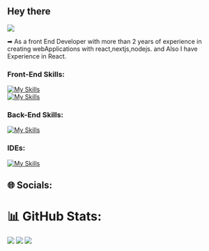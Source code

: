 ## Hey there
![](https://komarev.com/ghpvc/?username=hazhirmohammadi)

➡ As a front End Developer with more than 2 years of experience in creating webApplications with react,nextjs,nodejs. and Also I have Experience
in React.



<!-- ![Go](https://img.shields.io/badge/go-%2300ADD8.svg?style=for-the-badge&logo=go&logoColor=white)  -->
<!-- ![JWT](https://img.shields.io/badge/JWT-black?style=for-the-badge&logo=JSON%20web%20tokens)  -->

<!-- ### Databases: -->

<!-- ![MySQL](https://img.shields.io/badge/mysql-%2300f.svg?style=for-the-badge&logo=mysql&logoColor=white) -->


### Front-End Skills:

[![My Skills](https://skillicons.dev/icons?i=js,typescript,html,css,sass,react)](https://skillicons.dev)  
[![My Skills](https://skillicons.dev/icons?i=tailwind,nextjs,redux)](https://skillicons.dev)

### Back-End Skills:

[![My Skills](https://skillicons.dev/icons?i=nodejs)](https://skillicons.dev)

<!--  
 [![My Skills](https://skillicons.dev/icons?i=nodejs)](https://skillicons.dev)
-->
### IDEs:

<!--![PHPStorm](https://img.shields.io/badge/-WEBStorm-000?&logo=WEBStorm&logoColor=007ACC) -->  
[![My Skills](https://skillicons.dev/icons?i=idea)](https://skillicons.dev)

## 🌐 Socials:
<!-- # 💻 Tech Stack: -->

<!-- ![Cloudflare](https://img.shields.io/badge/Cloudflare-F38020?style=for-the-badge&logo=Cloudflare&logoColor=white)
![Azure](https://img.shields.io/badge/azure-%230072C6.svg?style=for-the-badge&logo=azure-devops&logoColor=white)
![AWS](https://img.shields.io/badge/AWS-%23FF9900.svg?style=for-the-badge&logo=amazon-aws&logoColor=white) 
![Google Cloud](https://img.shields.io/badge/Google%20Cloud-%234285F4.svg?style=for-the-badge&logo=google-cloud&logoColor=white) 
![Apache](https://img.shields.io/badge/apache-%23D42029.svg?style=for-the-badge&logo=apache&logoColor=white) 
![Nginx](https://img.shields.io/badge/nginx-%23009639.svg?style=for-the-badge&logo=nginx&logoColor=white) 
![LINUX](https://img.shields.io/badge/Linux-FCC624?style=for-the-badge&logo=linux&logoColor=black) 
![Notion](https://img.shields.io/badge/Notion-%23000000.svg?style=for-the-badge&logo=notion&logoColor=white) 
![ElasticSearch](https://img.shields.io/badge/-ElasticSearch-005571?style=for-the-badge&logo=elasticsearch) 
![Jira](https://img.shields.io/badge/jira-%230A0FFF.svg?style=for-the-badge&logo=jira&logoColor=white) 
![Postman](https://img.shields.io/badge/Postman-FF6C37?style=for-the-badge&logo=postman&logoColor=white)
![Trello](https://img.shields.io/badge/Trello-%23026AA7.svg?style=for-the-badge&logo=Trello&logoColor=white) 
 -->
# 📊 GitHub Stats:

![](https://github-readme-streak-stats.herokuapp.com/?user=hazhirmohammadi&theme=tokyonight&hide_border=false)
![](https://github-readme-stats.vercel.app/api?username=hazhirmohammadi&theme=tokyonight&hide_border=false&include_all_commits=true&count_private=true)
![](https://github-readme-stats.vercel.app/api/top-langs/?username=hazhirmohammadi&theme=tokyonight&hide_border=false&include_all_commits=true&count_private=true&layout=compact)
<!-- <p float="left">
  <img src="https://github-readme-streak-stats.herokuapp.com?user=sammygambler&theme=tokyonight&hide_border=true" width="420">
  <img src="https://github-readme-stats.vercel.app/api?username=sammygambler&show_icons=true&theme=tokyonight&hide_border=true" width="420">
</p> -->

<!-- ### IDEs:

![VSCode](https://img.shields.io/badge/-VSCode-000?&logo=Visual%20Studio%20Code&logoColor=007ACC)
-->

